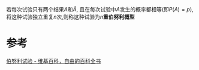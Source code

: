 

若每次试验只有两个结果$A$和$\bar{A}$, 且在每次试验中$A$发生的概率都相等(即$P(A)=p$),将这种试验独立重复$n$次,则称这种试验为$n$**重伯努利概型**

# 参考
[伯努利试验 - 维基百科，自由的百科全书](https://zh.wikipedia.org/wiki/%E4%BC%AF%E5%8A%AA%E5%88%A9%E8%A9%A6%E9%A9%97)
